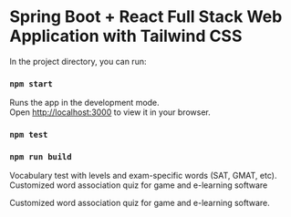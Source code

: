<!-- 
![image](https://i.imgur.com/PS7nS5K.png)

![image](https://i.imgur.com/WIOJlRF.png) -->

# Spring Boot + React Full Stack Web Application with Tailwind CSS

In the project directory, you can run:
### `npm start`

Runs the app in the development mode.\
Open [http://localhost:3000](http://localhost:3000) to view it in your browser.

### `npm test`

### `npm run build`

Vocabulary test with levels and exam-specific words
(SAT, GMAT, etc). Customized word association quiz for game and e-learning software

Customized word association quiz for game and e-learning software.
